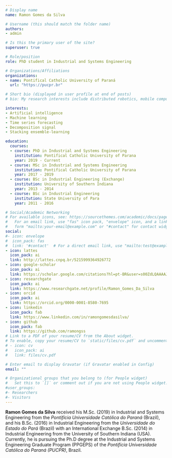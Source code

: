 ```yaml
---
# Display name
name: Ramon Gomes da Silva

# Username (this should match the folder name)
authors:
- admin

# Is this the primary user of the site?
superuser: true

# Role/position
role: PhD student in Industrial and Systems Engineering

# Organizations/Affiliations
organizations:
- name: Pontifical Catholic University of Paraná
  url: "https://pucpr.br"

# Short bio (displayed in user profile at end of posts)
# bio: My research interests include distributed robotics, mobile computing and programmable matter.

interests:
- Artificial intelligence
- Machine learning
- Time series forecasting
- Decomposition signal
- Stacking ensemble-learning

education:
  courses:
  - course: PhD in Industrial and Systems Engineering
    institution: Pontifical Catholic University of Parana
    year: 2019 - Current
  - course: MSc in Industrial and Systems Engineering
    institution: Pontifical Catholic University of Parana
    year: 2017 - 2019
  - course: BSc in Industrial Engineering (Exchange)
    institution: University of Southern Indiana
    year: 2013 - 2014
  - course: BSc in Industrial Engineering
    institution: State University of Para
    year: 2011 - 2016

# Social/Academic Networking
# For available icons, see: https://sourcethemes.com/academic/docs/page-builder/#icons
#   For an email link, use "fas" icon pack, "envelope" icon, and a link in the
#   form "mailto:your-email@example.com" or "#contact" for contact widget.
social:
#- icon: envelope
#  icon_pack: fas
#  link: '#contact'  # For a direct email link, use "mailto:test@example.org".
- icon: lattes
  icon_pack: ai
  link: http://lattes.cnpq.br/5215999364926772
- icon: google-scholar
  icon_pack: ai
  link: https://scholar.google.com/citations?hl=pt-BR&user=s00ZdLQAAAAJ
- icon: researchgate
  icon_pack: ai
  link: https://www.researchgate.net/profile/Ramon_Gomes_Da_Silva
- icon: orcid
  icon_pack: ai
  link: https://orcid.org/0000-0001-8580-7695
- icon: linkedin
  icon_pack: fab
  link: https://www.linkedin.com/in/ramongomesdasilva/
- icon: github
  icon_pack: fab
  link: https://github.com/ramongss
# Link to a PDF of your resume/CV from the About widget.
# To enable, copy your resume/CV to `static/files/cv.pdf` and uncomment the lines below.
# - icon: cv
#   icon_pack: ai
#   link: files/cv.pdf

# Enter email to display Gravatar (if Gravatar enabled in Config)
email: ""

# Organizational groups that you belong to (for People widget)
#   Set this to `[]` or comment out if you are not using People widget.
#user_groups:
#- Researchers
#- Visitors
---
```


**Ramon Gomes da Silva** received his M.Sc. (2019) in Industrial and Systems Engineering from the *Pontifícia Universidade Católica do Paraná* (Brazil), and his B.Sc. (2016) in Industrial Engineering from the *Universidade do Estado do Pará* (Brazil) with an International Exchange B.Sc. (2014) in Industrial Engineering from the University of Southern Indiana (USA). Currently, he is pursuing the Ph.D degree at the Industrial and Systems Engineering Graduate Program (PPGEPS) of the *Pontifícia Universidade Católica do Paraná (PUCPR)*, Brazil.
